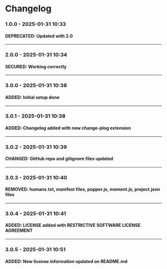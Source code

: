 # Changelog

### 1.0.0 - 2025-01-31 10:33

#### DEPRECATED: Updated with 2.0

---

### 2.0.0 - 2025-01-31 10:34

#### SECURED: Working correctly

---

### 3.0.0 - 2025-01-31 10:38

#### ADDED: Initial setup done

---

### 3.0.1 - 2025-01-31 10:38

#### ADDED: Changelog added with new change-plog extension

---

### 3.0.2 - 2025-01-31 10:39

#### CHANGED: GitHub repo and gitignore files updated

---

### 3.0.3 - 2025-01-31 10:40

#### REMOVED: humans.txt, manifest files, popper.js, moment.js, project.json files

---

### 3.0.4 - 2025-01-31 10:41

#### ADDED: LICENSE added with RESTRICTIVE SOFTWARE LICENSE AGREEMENT

---

### 3.0.5 - 2025-01-31 10:51

#### ADDED: New license information updated on README.md
